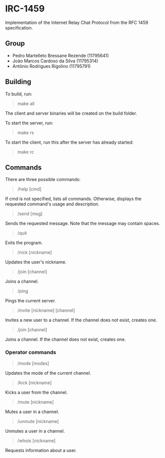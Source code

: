 # IRC-1459

Implementation of the Internet Relay Chat Protocol from the RFC 1459 specification.

## Group

 - Pedro Martelleto Bressane Rezende (11795641)
 - João Marcos Cardoso da Silva (11795314)
 - Antônio Rodrigues Rigolino (11795791)
 
## Building

To build, run:

> make all

The client and server binaries will be created on the build folder.

To start the server, run:

> make rs

To start the client, run this after the server has already started:

> make rc

## Commands

There are three possible commands:

> /help [cmd]

If cmd is not specified, lists all commands. Otherwise, displays the requested command's usage and description.

> /send [msg]

Sends the requested message. Note that the message may contain spaces.

> /quit

Exits the program.

> /nick [nickname]

Updates the user's nickname.

>  /join [channel]

Joins a channel.

> /ping

Pings the current server.

> /invite [nickname] [channel]

Invites a new user to a channel. If the channel does not exist, creates one.

> /join [channel]

Joins a channel. If the channel does not exist, creates one.

### Operator commands

> /mode [modes]

Updates the mode of the current channel.

> /kick [nickname]

Kicks a user from the channel.

> /mute [nickname]

Mutes a user in a channel.

> /unmute [nickname]

Unmutes a user in a channel.

> /whois [nickname]

Requests information about a user.